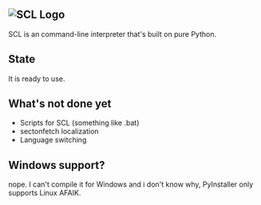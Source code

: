 ![SCL Logo](https://github.com/Sectonidse/SCL/blob/c6aa8807a0a9ffdb43c60801fb452fc6f0a3776a/scllogo.png "SCL Logo")
-----
SCL is an command-line interpreter that's built on pure Python.

## State
It is ready to use.

## What's not done yet
* Scripts for SCL (something like .bat)
* sectonfetch localization
* Language switching

## Windows support?
nope. I can't compile it for Windows and i don't know why, PyInstaller only supports Linux AFAIK.

